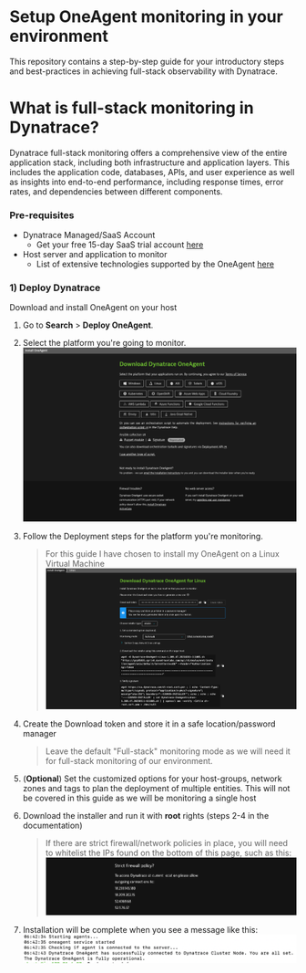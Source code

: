 # Setup OneAgent monitoring in your environment

This repository contains a step-by-step guide for your introductory steps and best-practices in achieving full-stack observability with Dynatrace. 

# What is full-stack monitoring in Dynatrace?
Dynatrace full-stack monitoring offers a comprehensive view of the entire application stack, including both infrastructure and application layers. This includes the application code, databases, APIs, and user experience as well as insights into end-to-end performance, including response times, error rates, and dependencies between different components.

### Pre-requisites

* Dynatrace Managed/SaaS Account
  * Get your free 15-day SaaS trial account [here](https://www.dynatrace.com/signup/)
* Host server and application to monitor
  * List of extensive technologies supported by the OneAgent [here](https://docs.dynatrace.com/docs/ingest-from/technology-support#technology-support)

### 1) Deploy Dynatrace
Download and install OneAgent on your host

1. Go to **Search** > **Deploy OneAgent**.
2. Select the platform you're going to monitor.
![alt_text](https://github.com/terrypeng21/Dynatrace-Full-Stack-Demo/blob/main/images/Step%201%20OA.png)

4. Follow the Deployment steps for the platform you're monitoring.
   >For this guide I have chosen to install my OneAgent on a Linux Virtual Machine
![alt_text](https://github.com/terrypeng21/Dynatrace-Full-Stack-Demo/blob/main/images/Step%202%20install%20OA.png)
5. Create the Download token and store it in a safe location/password manager
   >Leave the default "Full-stack" monitoring mode as we will need it for full-stack monitoring of our environment.
6. (**Optional**) Set the customized options for your host-groups, network zones and tags to plan the deployment of multiple entities. This will not be covered in this guide as we will be monitoring a single host
7. Download the installer and run it with **root** rights (steps 2-4 in the documentation)
   >If there are strict firewall/network policies in place, you will need to whitelist the IPs found on the bottom of this page, such as this:
![alt_text](https://github.com/terrypeng21/Dynatrace-Full-Stack-Demo/blob/main/images/firewall%20policy.png)

8. Installation will be complete when you see a message like this:
![alt_text](https://github.com/terrypeng21/Dynatrace-Full-Stack-Demo/blob/main/images/Step%204%20Install%20OA.png)
